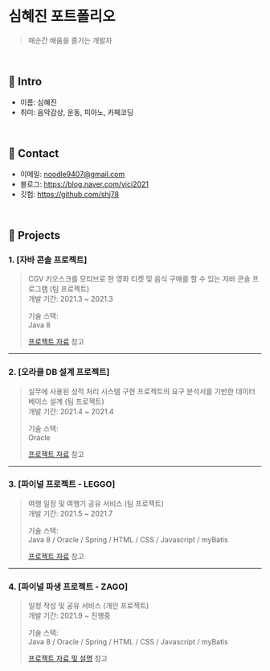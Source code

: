 # 심혜진 포트폴리오

> 매순간 배움을 즐기는 개발자 

</br>

## :pushpin: Intro
- 이름: 심혜진
- 취미: 음악감상, 운동, 피아노, 카페코딩
</br>

## :pushpin: Contact
- 이메일: noodle9407@gmail.com
- 블로그: https://blog.naver.com/vici2021
- 깃헙: https://github.com/shj78
</br>

## :pushpin: Projects
### 1. [자바 콘솔 프로젝트]
>CGV 키오스크를 모티브로 한 영화 티켓 및 음식 구매를 할 수 있는 자바 콘솔 프로그램 (팀 프로젝트)  
>개발 기간: 2021.3 ~ 2021.3  
>  
>기술 스택:  
>Java 8 
>  
>[프로젝트 자료](https://github.com/shj78/portfolio/tree/master/1_java_kiosk_console) 참고

---

### 2. [오라클 DB 설계 프로젝트]
>실무에 사용된 성적 처리 시스템 구현 프로젝트의 요구 분석서를 기반한 데이터 베이스 설계 (팀 프로젝트)  
>개발 기간: 2021.4 ~ 2021.4
>  
>기술 스택:  
>Oracle 
>  
>[프로젝트 자료](https://github.com/shj78/portfolio/tree/master/2_oracle_db) 참고

---

### 3. [파이널 프로젝트 - LEGGO]
>여행 일정 및 여행기 공유 서비스 (팀 프로젝트)  
>개발 기간: 2021.5 ~ 2021.7  
>  
>기술 스택:  
>Java 8 / Oracle / Spring / HTML / CSS / Javascript / myBatis 
>  
>[프로젝트 자료](https://github.com/shj78/portfolio/tree/master/3_final_leggo) 참고

---

### 4. [파이널 파생 프로젝트 - ZAGO]
>일정 작성 및 공유 서비스 (개인 프로젝트)  
>개발 기간: 2021.9 ~ 진행중
>  
>기술 스택:  
>Java 8 / Oracle / Spring / HTML / CSS / Javascript / myBatis 
>  
>[프로젝트 자료 및 설명](https://github.com/shj78/portfolio/tree/master/4_solo_zago/plan) 참고
